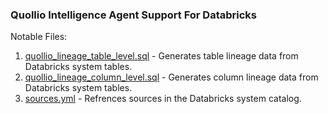 ###  Quollio Intelligence Agent Support For Databricks
Notable Files:
1. [quollio_lineage_table_level.sql](models/quollio_lineage_table_level.sql) - Generates table lineage data from Databricks system tables.
2. [quollio_lineage_column_level.sql](models/quollio_lineage_table_level.sql) - Generates column lineage data from Databricks system tables.
3. [sources.yml](models/sources.yml) - Refrences sources in the Databricks system catalog.